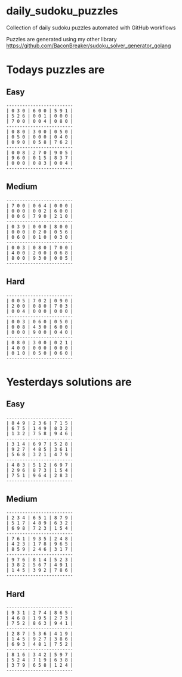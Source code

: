 
# daily_sudoku_puzzles 

Collection of daily sudoku puzzles automated with GitHub workflows 

Puzzles are generated using my other library https://github.com/BaconBreaker/sudoku_solver_generator_golang 
 

# Todays puzzles are 

## Easy 

```
-------------------------
| 0 3 0 | 6 0 0 | 5 9 1 | 
| 5 2 6 | 0 0 1 | 0 0 0 | 
| 7 0 0 | 0 0 4 | 0 8 0 | 
-------------------------
| 0 8 0 | 3 0 0 | 0 5 0 | 
| 0 5 0 | 0 0 0 | 0 4 0 | 
| 0 9 0 | 0 5 8 | 7 6 2 | 
-------------------------
| 0 0 8 | 2 7 0 | 9 0 5 | 
| 9 6 0 | 0 1 5 | 8 3 7 | 
| 0 0 0 | 0 8 3 | 0 0 4 | 
-------------------------
```
## Medium 

```
-------------------------
| 7 0 0 | 0 6 4 | 0 0 0 | 
| 0 0 0 | 0 0 2 | 6 0 0 | 
| 0 0 6 | 7 9 0 | 2 1 0 | 
-------------------------
| 0 3 9 | 0 0 0 | 8 0 0 | 
| 0 0 0 | 0 2 0 | 0 5 6 | 
| 0 6 0 | 0 1 0 | 0 3 0 | 
-------------------------
| 0 0 3 | 0 8 0 | 7 0 0 | 
| 4 0 0 | 2 0 0 | 0 6 8 | 
| 8 0 0 | 9 3 0 | 0 0 5 | 
-------------------------
```
## Hard 

```
-------------------------
| 0 0 5 | 7 0 2 | 0 9 0 | 
| 2 0 0 | 0 8 0 | 7 0 3 | 
| 0 0 4 | 0 0 0 | 0 0 0 | 
-------------------------
| 0 0 3 | 0 6 0 | 0 5 0 | 
| 0 0 8 | 4 3 0 | 6 0 0 | 
| 0 0 0 | 9 0 0 | 0 4 0 | 
-------------------------
| 0 8 0 | 3 0 0 | 0 2 1 | 
| 4 0 0 | 0 0 0 | 0 0 0 | 
| 0 1 0 | 0 5 0 | 0 6 0 | 
-------------------------
```
# Yesterdays solutions are 

## Easy 

```
-------------------------
| 8 4 9 | 2 3 6 | 7 1 5 | 
| 6 7 5 | 1 4 9 | 8 3 2 | 
| 1 3 2 | 7 5 8 | 9 4 6 | 
-------------------------
| 3 1 4 | 6 9 7 | 5 2 8 | 
| 9 2 7 | 4 8 5 | 3 6 1 | 
| 5 6 8 | 3 2 1 | 4 7 9 | 
-------------------------
| 4 8 3 | 5 1 2 | 6 9 7 | 
| 2 9 6 | 8 7 3 | 1 5 4 | 
| 7 5 1 | 9 6 4 | 2 8 3 | 
-------------------------
```
## Medium 

```
-------------------------
| 2 3 4 | 6 5 1 | 8 7 9 | 
| 5 1 7 | 4 8 9 | 6 3 2 | 
| 6 9 8 | 7 2 3 | 1 5 4 | 
-------------------------
| 7 6 1 | 9 3 5 | 2 4 8 | 
| 4 2 3 | 1 7 8 | 9 6 5 | 
| 8 5 9 | 2 4 6 | 3 1 7 | 
-------------------------
| 9 7 6 | 8 1 4 | 5 2 3 | 
| 3 8 2 | 5 6 7 | 4 9 1 | 
| 1 4 5 | 3 9 2 | 7 8 6 | 
-------------------------
```
## Hard 

```
-------------------------
| 9 3 1 | 2 7 4 | 8 6 5 | 
| 4 6 8 | 1 9 5 | 2 7 3 | 
| 7 5 2 | 8 6 3 | 9 4 1 | 
-------------------------
| 2 8 7 | 5 3 6 | 4 1 9 | 
| 1 4 5 | 9 2 7 | 3 8 6 | 
| 6 9 3 | 4 8 1 | 7 5 2 | 
-------------------------
| 8 1 6 | 3 4 2 | 5 9 7 | 
| 5 2 4 | 7 1 9 | 6 3 8 | 
| 3 7 9 | 6 5 8 | 1 2 4 | 
-------------------------
```
